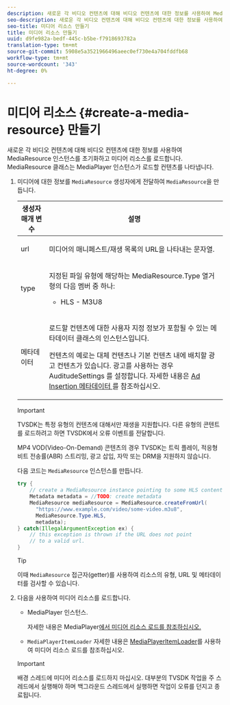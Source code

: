 ```yaml
---
description: 새로운 각 비디오 컨텐츠에 대해 비디오 컨텐츠에 대한 정보를 사용하여 MediaResource 인스턴스를 초기화하고 미디어 리소스를 로드합니다. MediaResource 클래스는 MediaPlayer 인스턴스가 로드할 컨텐츠를 나타냅니다.
seo-description: 새로운 각 비디오 컨텐츠에 대해 비디오 컨텐츠에 대한 정보를 사용하여 MediaResource 인스턴스를 초기화하고 미디어 리소스를 로드합니다. MediaResource 클래스는 MediaPlayer 인스턴스가 로드할 컨텐츠를 나타냅니다.
seo-title: 미디어 리소스 만들기
title: 미디어 리소스 만들기
uuid: d9fe982a-bedf-445c-b5be-f7918693782a
translation-type: tm+mt
source-git-commit: 5908e5a3521966496aeec0ef730e4a704fddfb68
workflow-type: tm+mt
source-wordcount: '343'
ht-degree: 0%

---
```



# 미디어 리소스 {#create-a-media-resource} 만들기

새로운 각 비디오 컨텐츠에 대해 비디오 컨텐츠에 대한 정보를 사용하여 MediaResource 인스턴스를 초기화하고 미디어 리소스를 로드합니다. MediaResource 클래스는 MediaPlayer 인스턴스가 로드할 컨텐츠를 나타냅니다.

1. 미디어에 대한 정보를 `MediaResource` 생성자에게 전달하여 `MediaResource`을 만듭니다.

   <table id="table_DD0D5D9129D54F73881399B9B4FF546A"> 
    <thead> 
    <tr> 
    <th colname="col1" class="entry"> 생성자 매개 변수 </th> 
    <th colname="col2" class="entry"> 설명 </th> 
    </tr> 
    </thead>
    <tbody> 
    <tr> 
    <td colname="col1"> <p>url </p> </td> 
    <td colname="col2"> <p>미디어의 매니페스트/재생 목록의 URL을 나타내는 문자열. </p> </td> 
    </tr> 
    <tr> 
    <td colname="col1"> <p>type </p> </td> 
    <td colname="col2"> <p>지정된 파일 유형에 해당하는 <span class="codeph"> MediaResource.Type </span> 열거형의 다음 멤버 중 하나: 
    <ul id="ul_72636C41CA7E4538A3BE11A79E0282FC"> 
    <li id="li_070960200DEB40E992C58FCB8909AEA3"> <span class="codeph"> HLS  </span> - M3U8 </li> 
    </ul> </p> </td> 
    </tr> 
    <tr> 
    <td colname="col1"> <p>메타데이터 </p> </td> 
    <td colname="col2"> <p>로드할 컨텐츠에 대한 사용자 지정 정보가 포함될 수 있는 <span class="codeph"> 메타데이터 </span> 클래스의 인스턴스입니다. </p> <p>컨텐츠의 예로는 대체 컨텐츠나 기본 컨텐츠 내에 배치할 광고 컨텐츠가 있습니다. 광고를 사용하는 경우 <span class="codeph"> AuditudeSettings </span>를 설정합니다. 자세한 내용은 <a href="../../../tvsdk-1.4-for-android/ad-insertion/ad-insertion-metadata/android-1.4-ad-insertion-metadata-set-up.md" format="dita" scope="local"> Ad Insertion 메타데이터 </a>를 참조하십시오. </p> </td> 
    </tr> 
    </tbody> 
    </table>

   >[!IMPORTANT]
   >
   >TVSDK는 특정 유형의 컨텐츠에 대해서만 재생을 지원합니다. 다른 유형의 콘텐트를 로드하려고 하면 TVSDK에서 오류 이벤트를 전달합니다.
   >
   >MP4 VOD(Video-On-Demand) 콘텐츠의 경우 TVSDK는 트릭 플레이, 적응형 비트 전송률(ABR) 스트리밍, 광고 삽입, 자막 또는 DRM을 지원하지 않습니다.

   다음 코드는 `MediaResource` 인스턴스를 만듭니다.

   ```java
   try { 
       // create a MediaResource instance pointing to some HLS content 
       Metadata metadata = //TODO: create metadata  
       MediaResource mediaResource = MediaResource.createFromUrl( 
         "https://www.example.com/video/some-video.m3u8",  
         MediaResource.Type.HLS,  
         metadata); 
   } catch(IllegalArgumentException ex) { 
       // this exception is thrown if the URL does not point  
       // to a valid url. 
   } 
   ```

   >[!TIP]
   >
   >이때 `MediaResource` 접근자(getter)를 사용하여 리소스의 유형, URL 및 메타데이터를 검사할 수 있습니다.

1. 다음을 사용하여 미디어 리소스를 로드합니다.

   * MediaPlayer 인스턴스.

      자세한 내용은 MediaPlayer[에서 미디어 리소스 로드를 참조하십시오.](../../../tvsdk-1.4-for-android/ui-configure/mediaplayer-initialize-for-video/android-1.4-media-resource-load.md)
   * `MediaPlayerItemLoader` 자세한 내용은 [MediaPlayerItemLoader](../../../tvsdk-1.4-for-android/ui-configure/mediaplayer-initialize-for-video/android-1.4-media-mediaplayeritemloader.md)를 사용하여 미디어 리소스 로드를 참조하십시오.
   >[!IMPORTANT]
   >
   >배경 스레드에 미디어 리소스를 로드하지 마십시오. 대부분의 TVSDK 작업을 주 스레드에서 실행해야 하며 백그라운드 스레드에서 실행하면 작업이 오류를 던지고 종료됩니다.
